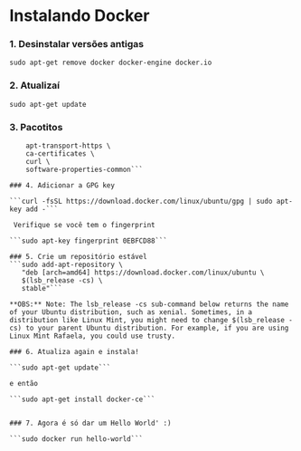 # Instalando Docker



### 1. Desinstalar versões antigas

```sudo apt-get remove docker docker-engine docker.io```


### 2. Atualizaí

```sudo apt-get update```

### 3. Pacotitos

```sudo apt-get install \
    apt-transport-https \
    ca-certificates \
    curl \
    software-properties-common```

### 4. Adicionar a GPG key

```curl -fsSL https://download.docker.com/linux/ubuntu/gpg | sudo apt-key add -```

 Verifique se você tem o fingerprint

```sudo apt-key fingerprint 0EBFCD88```

### 5. Crie um repositório estável
```sudo add-apt-repository \
   "deb [arch=amd64] https://download.docker.com/linux/ubuntu \
   $(lsb_release -cs) \
   stable"```

**OBS:** Note: The lsb_release -cs sub-command below returns the name of your Ubuntu distribution, such as xenial. Sometimes, in a distribution like Linux Mint, you might need to change $(lsb_release -cs) to your parent Ubuntu distribution. For example, if you are using Linux Mint Rafaela, you could use trusty.

### 6. Atualiza again e instala!

```sudo apt-get update```

e então

```sudo apt-get install docker-ce```


### 7. Agora é só dar um Hello World' :)

```sudo docker run hello-world```